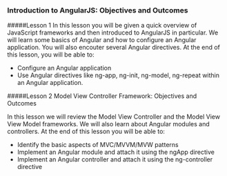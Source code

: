 ### Introduction to AngularJS: Objectives and Outcomes

#####Lesson 1
In this lesson you will be given a quick overview of JavaScript frameworks 
and then introduced to AngularJS in particular. 
We will learn some basics of Angular and how to configure an Angular application. 
You will also encouter several Angular directives. At the end of this lesson, you will be able to:

* Configure an Angular application
* Use Angular directives like ng-app, ng-init, ng-model, ng-repeat within an Angular application.

#####Lesson 2
Model View Controller Framework: Objectives and Outcomes

In this lesson we will review the Model View Controller and the Model View View Model frameworks.
 We will also learn about Angular modules and controllers. At the end of this lesson you will be able to:

* Identify the basic aspects of MVC/MVVM/MVW patterns
* Implement an Angular module and attach it using the ngApp directive
* Implement an Angular controller and attach it using the ng-controller directive